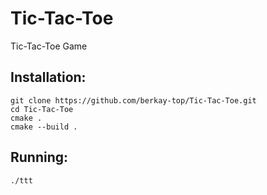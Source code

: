 # Tic-Tac-Toe
Tic-Tac-Toe Game

## Installation:
```
git clone https://github.com/berkay-top/Tic-Tac-Toe.git
cd Tic-Tac-Toe
cmake .
cmake --build .
```

## Running:
```
./ttt
```
